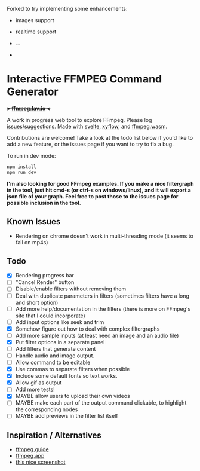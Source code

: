 Forked to try implementing some enhancements:
- images support
- realtime support
- ...

- 
# Interactive FFMPEG Command Generator

**~~~~> [ffmpeg.lav.io](https://ffmpeg.lav.io) <~~~~**

A work in progress web tool to explore FFmpeg. Please log [issues/suggestions](https://github.com/antiboredom/ffmpeg-explorer/issues). Made with [svelte](https://svelte.dev/), [xyflow](https://github.com/wbkd/react-flow/tree/xyflow), and [ffmpeg.wasm](https://github.com/ffmpegwasm/ffmpeg.wasm).

Contributions are welcome! Take a look at the todo list below if you'd like to add a new feature, or the issues page if you want to try to fix a bug.

To run in dev mode:

```bash
npm install
npm run dev
```

**I'm also looking for good FFmpeg examples. If you make a nice filtergraph in the tool, just hit cmd-s (or ctrl-s on windows/linux), and it will export a json file of your graph. Feel free to post those to the issues page for possible inclusion in the tool.**

## Known Issues

- Rendering on chrome doesn't work in multi-threading mode (it seems to fail on mp4s)

## Todo

- [x] Rendering progress bar
- [ ] "Cancel Render" button
- [ ] Disable/enable filters without removing them
- [ ] Deal with duplicate parameters in filters (sometimes filters have a long and short option)
- [ ] Add more help/documentation in the filters (there is more on FFmpeg's site that I could incorporate)
- [ ] Add input options like seek and trim
- [x] Somehow figure out how to deal with complex filtergraphs
- [ ] Add more sample inputs (at least need an image and an audio file)
- [x] Put filter options in a separate panel
- [ ] Add filters that generate content
- [ ] Handle audio and image output.
- [ ] Allow command to be editable
- [x] Use commas to separate filters when possible
- [x] Include some default fonts so text works.
- [x] Allow gif as output
- [ ] Add more tests!
- [x] MAYBE allow users to upload their own videos
- [ ] MAYBE make each part of the output command clickable, to highlight the corresponding nodes
- [ ] MAYBE add previews in the filter list itself

## Inspiration / Alternatives

- [ffmpeg.guide](https://ffmpeg.guide)
- [ffmpeg.app](https://ffmpeg.app)
- [this nice screenshot](https://fosstodon.org/@wader/110855089546846001)
